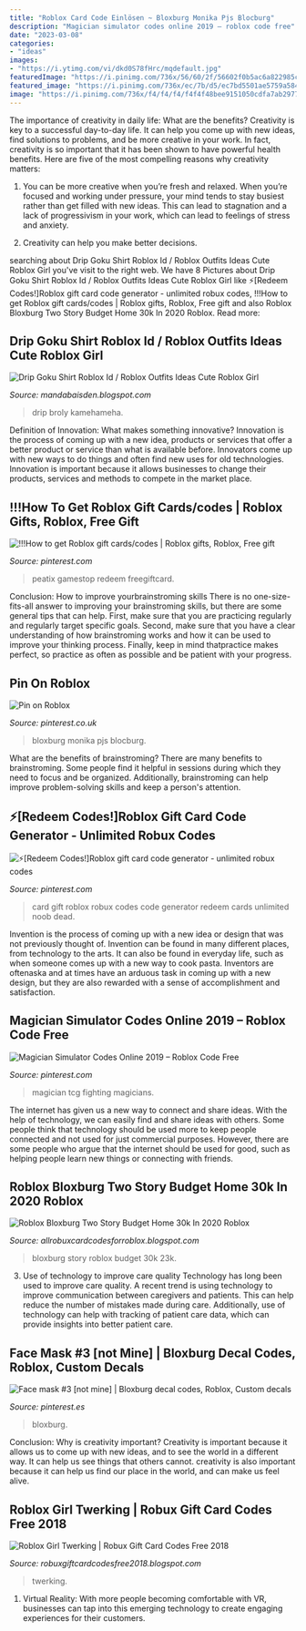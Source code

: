 ```yaml
---
title: "Roblox Card Code Einlösen ~ Bloxburg Monika Pjs Blocburg"
description: "Magician simulator codes online 2019 – roblox code free"
date: "2023-03-08"
categories:
- "ideas"
images:
- "https://i.ytimg.com/vi/dkd0S78fHrc/mqdefault.jpg"
featuredImage: "https://i.pinimg.com/736x/56/60/2f/56602f0b5ac6a822985c6bfab10ed7c4.jpg"
featured_image: "https://i.pinimg.com/736x/ec/7b/d5/ec7bd5501ae5759a584eda44b75c54d0.jpg"
image: "https://i.pinimg.com/736x/f4/f4/f4/f4f4f48bee9151050cdfa7ab2977bcee.jpg"
---
```



The importance of creativity in daily life: What are the benefits?
Creativity is key to a successful day-to-day life. It can help you come up with new ideas, find solutions to problems, and be more creative in your work. In fact, creativity is so important that it has been shown to have powerful health benefits. Here are five of the most compelling reasons why creativity matters: 
1. You can be more creative when you’re fresh and relaxed. When you’re focused and working under pressure, your mind tends to stay busiest rather than get filled with new ideas. This can lead to stagnation and a lack of progressivism in your work, which can lead to feelings of stress and anxiety. 

2. Creativity can help you make better decisions.

	

		
searching about Drip Goku Shirt Roblox Id / Roblox Outfits Ideas Cute Roblox Girl you've visit to the right web. We have 8 Pictures about Drip Goku Shirt Roblox Id / Roblox Outfits Ideas Cute Roblox Girl like ⚡[Redeem Codes!]Roblox gift card code generator - unlimited robux codes, !!!How to get Roblox gift cards/codes | Roblox gifts, Roblox, Free gift and also Roblox Bloxburg Two Story Budget Home 30k In 2020 Roblox. Read more:
		
    
## Drip Goku Shirt Roblox Id / Roblox Outfits Ideas Cute Roblox Girl

<img loading=lazy src="https://i.ytimg.com/vi/dkd0S78fHrc/mqdefault.jpg" onerror="this.onerror=null;this.src='https://tse4.mm.bing.net/th?id=OIP.GXpX8fw3BAtUGR8nf_4hwgAAAA&amp;pid=15.1';" alt="Drip Goku Shirt Roblox Id / Roblox Outfits Ideas Cute Roblox Girl">

_Source: mandabaisden.blogspot.com_

>drip broly kamehameha. 

	

Definition of Innovation: What makes something innovative?
Innovation is the process of coming up with a new idea, products or services that offer a better product or service than what is available before. Innovators come up with new ways to do things and often find new uses for old technologies. Innovation is important because it allows businesses to change their products, services and methods to compete in the market place.

    
## !!!How To Get Roblox Gift Cards/codes | Roblox Gifts, Roblox, Free Gift

<img loading=lazy src="https://i.pinimg.com/736x/f4/f4/f4/f4f4f48bee9151050cdfa7ab2977bcee.jpg" onerror="this.onerror=null;this.src='https://tse3.mm.bing.net/th?id=OIP.UMnyImTgt9HaiJgrqoGFtgHaEK&amp;pid=15.1';" alt="!!!How to get Roblox gift cards/codes | Roblox gifts, Roblox, Free gift">

_Source: pinterest.com_

>peatix gamestop redeem freegiftcard. 

	

Conclusion: How to improve yourbrainstroming skills
There is no one-size-fits-all answer to improving your brainstroming skills, but there are some general tips that can help. First, make sure that you are practicing regularly and regularly target specific goals. Second, make sure that you have a clear understanding of how brainstroming works and how it can be used to improve your thinking process. Finally, keep in mind thatpractice makes perfect, so practice as often as possible and be patient with your progress.

    
## Pin On Roblox

<img loading=lazy src="https://i.pinimg.com/736x/56/60/2f/56602f0b5ac6a822985c6bfab10ed7c4.jpg" onerror="this.onerror=null;this.src='https://tse2.mm.bing.net/th?id=OIP._sQ0XVWX0iKyNSQ6YiVYvwHaJ8&amp;pid=15.1';" alt="Pin on Roblox">

_Source: pinterest.co.uk_

>bloxburg monika pjs blocburg. 

	

What are the benefits of brainstroming?
There are many benefits to brainstroming. Some people find it helpful in sessions during which they need to focus and be organized. Additionally, brainstroming can help improve problem-solving skills and keep a person's attention.

    
## ⚡[Redeem Codes!]Roblox Gift Card Code Generator - Unlimited Robux Codes

<img loading=lazy src="https://i.pinimg.com/736x/ec/7b/d5/ec7bd5501ae5759a584eda44b75c54d0.jpg" onerror="this.onerror=null;this.src='https://tse1.mm.bing.net/th?id=OIP.fUYQ8PAspkPQbqeq6Gzg_wHaJ4&amp;pid=15.1';" alt="⚡[Redeem Codes!]Roblox gift card code generator - unlimited robux codes">

_Source: pinterest.com_

>card gift roblox robux codes code generator redeem cards unlimited noob dead. 

	

Invention is the process of coming up with a new idea or design that was not previously thought of. Invention can be found in many different places, from technology to the arts. It can also be found in everyday life, such as when someone comes up with a new way to cook pasta. Inventors are oftenaska and at times have an arduous task in coming up with a new design, but they are also rewarded with a sense of accomplishment and satisfaction.

    
## Magician Simulator Codes Online 2019 – Roblox Code Free

<img loading=lazy src="https://i.pinimg.com/736x/88/6e/78/886e780abb39dfef8982cb45a0f13170.jpg" onerror="this.onerror=null;this.src='https://tse2.mm.bing.net/th?id=OIP.qzs6SyeQ8yrblqNLLmqpQgHaDY&amp;pid=15.1';" alt="Magician Simulator Codes Online 2019 – Roblox Code Free">

_Source: pinterest.com_

>magician tcg fighting magicians. 

	

The internet has given us a new way to connect and share ideas. With the help of technology, we can easily find and share ideas with others. Some people think that technology should be used more to keep people connected and not used for just commercial purposes. However, there are some people who argue that the internet should be used for good, such as helping people learn new things or connecting with friends.

    
## Roblox Bloxburg Two Story Budget Home 30k In 2020 Roblox

<img loading=lazy src="https://lh3.googleusercontent.com/proxy/CCKRdkuxHwIgwMlye4ba45qXS_n4VGRzJAKPuROPCmXFvE-H6ivxVDYkow7rqvMsZV8Yt_U-yJneVH0eW5kXC7i7-24wjzxm=w1200-h630-pd" onerror="this.onerror=null;this.src='https://tse2.mm.bing.net/th?id=OIP.PAmY6N92y4SNxBzgk8rZhQHaD4&amp;pid=15.1';" alt="Roblox Bloxburg Two Story Budget Home 30k In 2020 Roblox">

_Source: allrobuxcardcodesforroblox.blogspot.com_

>bloxburg story roblox budget 30k 23k. 

	

3) Use of technology to improve care quality
Technology has long been used to improve care quality. A recent trend is using technology to improve communication between caregivers and patients. This can help reduce the number of mistakes made during care. Additionally, use of technology can help with tracking of patient care data, which can provide insights into better patient care.

    
## Face Mask #3 [not Mine] | Bloxburg Decal Codes, Roblox, Custom Decals

<img loading=lazy src="https://i.pinimg.com/736x/35/b8/ce/35b8ce9bde544d3064dd155e1bf29ef8.jpg" onerror="this.onerror=null;this.src='https://tse1.mm.bing.net/th?id=OIP.qxLr66eXuxm4RLaAF0L7TgHaHW&amp;pid=15.1';" alt="Face mask #3 [not mine] | Bloxburg decal codes, Roblox, Custom decals">

_Source: pinterest.es_

>bloxburg. 

	

Conclusion: Why is creativity important?
Creativity is important because it allows us to come up with new ideas, and to see the world in a different way. It can help us see things that others cannot. creativity is also important because it can help us find our place in the world, and can make us feel alive.

    
## Roblox Girl Twerking | Robux Gift Card Codes Free 2018

<img loading=lazy src="https://lh3.googleusercontent.com/proxy/ZmBUVY9lpEvogy0mz9ZMjgBo2qDrxhMprvB0Po2H0sp7uEmYq_0BvpVJ9cHRss6o7kJOHG-mPaoq5odaMViYPWKWcl1zlBEu=w1200-h630-pd" onerror="this.onerror=null;this.src='https://tse3.mm.bing.net/th?id=OIP.gCxfeWCx9Ha1rejygvMAKQHaD4&amp;pid=15.1';" alt="Roblox Girl Twerking | Robux Gift Card Codes Free 2018">

_Source: robuxgiftcardcodesfree2018.blogspot.com_

>twerking. 

	

1. Virtual Reality: With more people becoming comfortable with VR, businesses can tap into this emerging technology to create engaging experiences for their customers.

